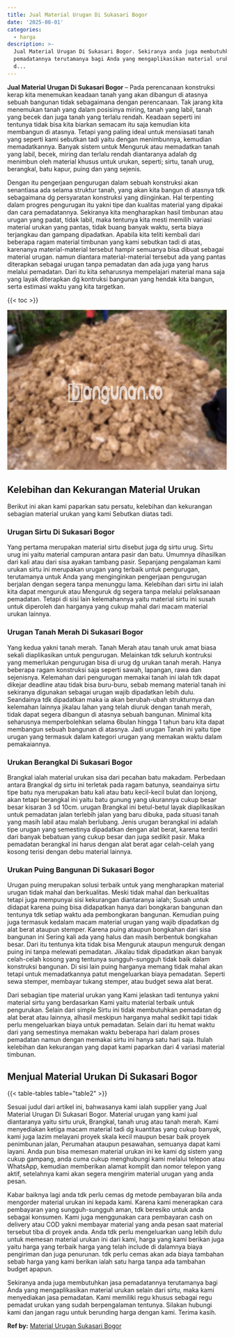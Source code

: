 ```yaml
---
title: Jual Material Urugan Di Sukasari Bogor
date: '2025-08-01'
categories:
  - harga
description: >-
  Jual Material Urugan Di Sukasari Bogor. Sekiranya anda juga membutuhkan jasa
  pemadatannya terutamanya bagi Anda yang mengaplikasikan material urukan selain
  d...
---
```


**Jual Material Urugan Di Sukasari Bogor** – Pada perencanaan konstruksi kerap kita menemukan keadaan tanah yang akan dibangun di atasnya sebuah bangunan tidak sebagaimana dengan perencanaan. Tak jarang kita menemukan tanah yang dalam posisinya miring, tanah yang labil, tanah yang becek dan juga tanah yang terlalu rendah. Keadaan seperti ini tentunya tidak bisa kita biarkan semacam itu saja kemudian kita membangun di atasnya. Tetapi yang paling ideal untuk mensiasati tanah yang seperti kami sebutkan tadi yaitu dengan menimbunnya, kemudian memadatkannya. Banyak sistem untuk Menguruk atau memadatkan tanah yang labil, becek, miring dan terlalu rendah diantaranya adalah dg menimbun oleh material khusus untuk urukan, seperti; sirtu, tanah urug, berangkal, batu kapur, puing dan yang sejenis.

Dengan itu pengerjaan pengurugan dalam sebuah konstruksi akan senantiasa ada selama struktur tanah, yang akan kita bangun di atasnya tdk sebagaimana dg persyaratan konstruksi yang diinginkan. Hal terpenting dalam progres pengurugan itu yakni tipe dan kualitas material yang dipakai dan cara pemadatannya. Sekiranya kita mengharapkan hasil timbunan atau urugan yang padat, tidak labil, maka tentunya kita mesti memilih variasi material urukan yang pantas, tidak buang banyak waktu, serta biaya terjangkau dan gampang dipadatkan. Apabila kita teliti kembali dari beberapa ragam material timbunan yang kami sebutkan tadi di atas, karenanya material-material tersebut hampir semuanya bisa dibuat sebagai material urugan. namun diantara material-material tersebut ada yang pantas diterapkan sebagai urugan tanpa pemadatan dan ada juga yang harus melalui pemadatan. Dari itu kita seharusnya mempelajari material mana saja yang layak diterapkan dg kontruksi bangunan yang hendak kita bangun, serta estimasi waktu yang kita targetkan.

{{< toc >}}

![Jual Material Urugan Di Sukasari Bogor](/images/jual-urugan-31.png)

## Kelebihan dan Kekurangan Material Urukan

Berikut ini akan kami paparkan satu persatu, kelebihan dan kekurangan sebagian material urukan yang kami Sebutkan diatas tadi.

### Urugan Sirtu Di Sukasari Bogor

Yang pertama merupakan material sirtu disebut juga dg sirtu urug. Sirtu urug ini yaitu material campuran antara pasir dan batu. Umumnya dihasilkan dari kali atau dari sisa ayakan tambang pasir. Sepanjang pengalaman kami urukan sirtu ini merupakan urugan yang terbaik untuk pengurugan, terutamanya untuk Anda yang menginginkan pengerjaan pengurugan berjalan dengan segera tanpa menunggu lama. Kelebihan dari sirtu ini ialah kita dapat menguruk atau Menguruk dg segera tanpa melalui pelaksanaan pemadatan. Tetapi di sisi lain kelemahannya yaitu material sirtu ini susah untuk diperoleh dan harganya yang cukup mahal dari macam material urukan lainnya.

### Urugan Tanah Merah Di Sukasari Bogor

Yang kedua yakni tanah merah. Tanah Merah atau tanah uruk amat biasa sekali diaplikasikan untuk pengurugan. Melainkan tdk seluruh kontruksi yang memerlukan pengurugan bisa di urug dg urukan tanah merah. Hanya beberapa ragam konstruksi saja seperti sawah, lapangan, rawa dan sejenisnya. Kelemahan dari pengurugan memakai tanah ini ialah tdk dapat dikejar deadline atau tidak bisa buru-buru, sebab memang material tanah ini sekiranya digunakan sebagai urugan wajib dipadatkan lebih dulu. Seandainya tdk dipadatkan maka ia akan berubah-ubah strukturnya dan kelemahan lainnya jikalau lahan yang telah diuruk dengan tanah merah, tidak dapat segera dibangun di atasnya sebuah bangunan. Minimal kita seharusnya memperbolehkan selama 6bulan hingga 1 tahun baru kita dapat membangun sebuah bangunan di atasnya. Jadi urugan Tanah ini yaitu tipe urugan yang termasuk dalam kategori urugan yang memakan waktu dalam pemakaiannya.

### Urukan Berangkal Di Sukasari Bogor

Brangkal ialah material urukan sisa dari pecahan batu makadam. Perbedaan antara Brangkal dg sirtu ini terletak pada ragam batunya, seandainya sirtu tipe batu nya merupakan batu kali atau batu kecil-kecil bulat dan lonjong, akan tetapi berangkal ini yaitu batu gunung yang ukurannya cukup besar besar kisaran 3 sd 10cm. urugan Brangkal ini betul-betul layak diaplikasikan untuk pemadatan jalan terlebih jalan yang baru dibuka, pada situasi tanah yang masih labil atau malah berlubang. Jenis urugan berangkal ini adalah tipe urugan yang semestinya dipadatkan dengan alat berat, karena terdiri dari banyak bebatuan yang cukup besar dan juga sedikit pasir. Maka pemadatan berangkal ini harus dengan alat berat agar celah-celah yang kosong terisi dengan debu material lainnya.

### Urukan Puing Bangunan Di Sukasari Bogor

Urugan puing merupakan solusi terbaik untuk yang mengharapkan material urugan tidak mahal dan berkualitas. Meski tidak mahal dan berkualitas tetapi juga mempunyai sisi kekurangan diantaranya ialah; Susah untuk didapat karena puing bisa didapatkan hanya dari bongkaran bangunan dan tentunya tdk setiap waktu ada pembongkaran bangunan. Kemudian puing juga termasuk kedalam macam material urugan yang wajib dipadatkan dg alat berat ataupun stemper. Karena puing ataupun bongkahan dari sisa bangunan ini Sering kali ada yang halus dan masih berbentuk bongkahan besar. Dari itu tentunya kita tidak bisa Menguruk ataupun menguruk dengan puing ini tanpa melewati pemadatan. Jikalau tidak dipadatkan akan banyak celah-celah kosong yang tentunya sungguh-sungguh tidak baik dalam konstruksi bangunan. Di sisi lain puing harganya memang tidak mahal akan tetapi untuk memadatkannya patut mengeluarkan biaya pemadatan. Seperti sewa stemper, membayar tukang stemper, atau budget sewa alat berat.

Dari sebagian tipe material urukan yang Kami jelaskan tadi tentunya yakni material sirtu yang berdasarkan Kami yaitu material terbaik untuk pengurukan. Selain dari simple Sirtu ini tidak membutuhkan pemadatan dg alat berat atau lainnya, alhasil meskipun harganya mahal sedikit tapi tidak perlu mengeluarkan biaya untuk pemadatan. Selain dari itu hemat waktu dari yang semestinya memakan waktu beberapa hari dalam proses pemadatan namun dengan memakai sirtu ini hanya satu hari saja. Itulah kelebihan dan kekurangan yang dapat kami paparkan dari 4 variasi material timbunan.

## Menjual Material Urukan Di Sukasari Bogor

{{< table-tables table="table2" >}}

Sesuai judul dari artikel ini, bahwasanya kami ialah supplier yang Jual Material Urugan Di Sukasari Bogor. Material urugan yang kami jual diantaranya yaitu sirtu uruk, Brangkal, tanah urug atau tanah merah. Kami menyediakan ketiga macam material tadi dg kuantitas yang cukup banyak, kami juga lazim melayani proyek skala kecil maupun besar baik proyek penimbunan jalan, Perumahan ataupun pesawahan, semuanya dapat kami layani. Anda pun bisa memesan material urukan ini ke kami dg sistem yang cukup gampang, anda cuma cukup menghubungi kami melalui telepon atau WhatsApp, kemudian memberikan alamat komplit dan nomor telepon yang aktif, setelahnya kami akan segera mengirim material urugan yang anda pesan.

Kabar baiknya lagi anda tdk perlu cemas dg metode pembayaran bila anda mengorder material urukan ini kepada kami. Karena kami menerapkan cara pembayaran yang sungguh-sungguh aman, tdk beresiko untuk anda sebagai konsumen. Kami juga menggunakan cara pembayaran cash on delivery atau COD yakni membayar material yang anda pesan saat material tersebut tiba di proyek anda. Anda tdk perlu mengeluarkan uang lebih dulu untuk memesan material urukan ini dari kami, harga yang kami berikan juga yaitu harga yang terbaik harga yang telah include di dalamnya biaya pengiriman dan juga penurunan. tdk perlu cemas akan ada biaya tambahan sebab harga yang kami berikan ialah satu harga tanpa ada tambahan budget apapun.

Sekiranya anda juga membutuhkan jasa pemadatannya terutamanya bagi Anda yang mengaplikasikan material urukan selain dari sirtu, maka kami menyediakan jasa pemadatan. Kami memiliki regu khusus sebagai regu pemadat urukan yang sudah berpengalaman tentunya. Silakan hubungi kami dan jangan ragu untuk berunding harga dengan kami. Terima kasih.

**Ref by:** [Material Urugan Sukasari Bogor](https://id.wikipedia.org/wiki/Material)
